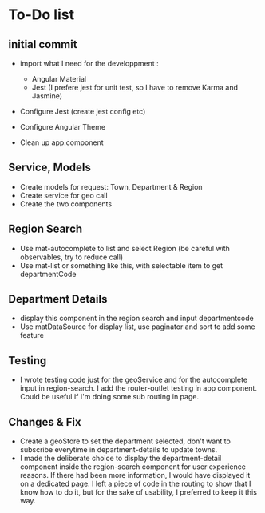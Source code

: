# To-Do list

## initial commit

- import what I need for the developpment :
  - Angular Material
  - Jest (I prefere jest for unit test, so I have to remove Karma and Jasmine)

- Configure Jest (create jest config etc)
- Configure Angular Theme
- Clean up app.component

## Service, Models

- Create models for request: Town, Department & Region
- Create service for geo call
- Create the two components

## Region Search

- Use mat-autocomplete to list and select Region (be careful with observables, try to reduce call)
- Use mat-list or something like this, with selectable item to get departmentCode

## Department Details

- display this component in the region search and input departmentcode
- Use matDataSource for display list, use paginator and sort to add some feature

## Testing

- I wrote testing code just for the geoService and for the autocomplete input in region-search.
I add the router-outlet testing in app component. Could be useful if I'm doing some sub routing in page.

## Changes & Fix

- Create a geoStore to set the department selected, don't want to subscribe everytime in department-details to update towns.
- I made the deliberate choice to display the department-detail component inside the region-search component for user experience reasons.
If there had been more information, I would have displayed it on a dedicated page. I left a piece of code in the routing to show that I know how to do it,
but for the sake of usability, I preferred to keep it this way.

